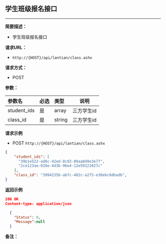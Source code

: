 ## 学生班级报名接口
--------------------
**简要描述：** 

- 学生班级报名接口

**请求URL：** 

- `http://{HOST}/api/lantian/class.ashx`
  
**请求方式：**

- POST

**参数：** 

|参数名|必选|类型|说明|
|:----    |:---|:----- |-----   |
|student_ids    |是  |array |三方学生id   |
|class_id    |是  |string |三方学生id   |

**请求示例**

- POST `http://{HOST}/api/lantian/class.ashx`
``` json
{
    "student_ids": [
      "39b1e522-ad8c-42ed-8c83-89aa849e3e77",
      "2ce123ae-018e-4d3b-96e4-12e59121027c"
    ],
    "class_id": "3994235b-ab7c-482c-a275-e30ebc8dbadb",
}
```

**返回示例**

``` json
200 OK
Content-type: application/json

  {
    "Status": 0,
    "Message":null
  }
```

**备注：** 
